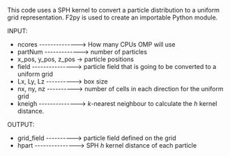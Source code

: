 This code uses a SPH kernel to convert a particle distribution to a uniform grid representation. F2py is used to create an importable Python module.

INPUT:
- ncores --------------> How many CPUs OMP will use
- partNum -------------> number of particles
- x_pos, y_pos, z_pos -> particle positions
- field ---------------> particle field that is going to be converted to a uniform grid
- Lx, Ly, Lz ----------> box size
- nx, ny, nz ----------> number of cells in each direction for the uniform grid
- kneigh --------------> $k$-nearest neighbour to calculate the $h$ kernel distance.

OUTPUT:
- grid_field ----------> particle field defined on the grid
- hpart ---------------> SPH $h$ kernel distance of each particle

